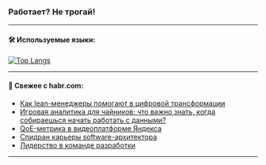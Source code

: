 ### Работает? Не трогай!

---
<!--
#### 🛠️ Technical stack:

![Java](https://img.shields.io/badge/Java-informational?logo=Oracle&style=flat&logoColor=white&color=FF4500)
![Kotlin](https://img.shields.io/badge/Kotlin-informational?logo=Kotlin&style=flat&logoColor=white&color=774D97)
![TS](https://img.shields.io/badge/TypeScript-informational?logo=typeScript&style=flat&logoColor=black&color=017acc)
![Python](https://img.shields.io/badge/Python-informational?logo=Python&style=flat&logoColor=black&color=ffdd54) <br>
![Spring](https://img.shields.io/badge/Spring-informational?logo=Spring&style=flat&logoColor=white&color=6DB33F) 
![SpringBoot](https://img.shields.io/badge/SpringBoot-informational?logo=SpringBoot&style=flat&logoColor=white&color=6DB33F)
![Nest](https://img.shields.io/badge/NestJS-informational?logo=NestJS&style=flat&logoColor=white&color=E0234E) 
![NodeJS](https://img.shields.io/badge/NodeJS-informational?logo=node.js&style=flat&logoColor=white&color=70A760)<br>
![PostgreSQL](https://img.shields.io/badge/PostgreSQL-informational?logo=PostgreSQL&style=flat&logoColor=white&color=DAA520)
![MongoDB](https://img.shields.io/badge/MongoDB-informational?logo=MongoDB&style=flat&logoColor=white&color=870000)
![Apache](https://img.shields.io/badge/Apache-informational?logo=apache&style=flat&logoColor=white&color=f74e28)

___ 
-->

#### 🛠️ Используемые языки:

[![Top Langs](https://github-readme-stats-u2qms2cxw-advtsettinggmailcoms-projects.vercel.app/api/top-langs/?username=zloylis&langs_count=10&hide_title=true&title_color=e6edf3&size_weight=0.5&count_weight=0.5&layout=compact&hide_progress=true&hide_border=true&theme=dracula)](https://github.com/zloylis)

<!---


####  :octocat:&nbsp;&nbsp; Статистика:

![GitHub stats](https://github-readme-stats-u2qms2cxw-advtsettinggmailcoms-projects.vercel.app/api?username=zloylis&show_icons=true&hide_border=true&theme=dracula&title_color=e6edf3&include_all_commits=true&count_private=true&hide_rank=false&hide_title=true&rank_icon=github)
-->
---

#### 💬 Свежее с habr.com:

<!-- BLOG-POST-LIST:START -->
- [Как lean-менеджеры помогают в цифровой трансформации](https://habr.com/ru/articles/843188/?utm_source=habrahabr&utm_medium=rss&utm_campaign=843188)
- [Игровая аналитика для чайников: что важно знать, когда собираешься начать работать с данными?](https://habr.com/ru/articles/843184/?utm_source=habrahabr&utm_medium=rss&utm_campaign=843184)
- [QoE-метрика в видеоплатформе Яндекса](https://habr.com/ru/companies/yandex_cloud_and_infra/articles/843174/?utm_source=habrahabr&utm_medium=rss&utm_campaign=843174)
- [Спидран карьеры software-архитектора](https://habr.com/ru/companies/kaspersky/articles/842244/?utm_source=habrahabr&utm_medium=rss&utm_campaign=842244)
- [Лидерство в команде разработки](https://habr.com/ru/companies/tbank/articles/843128/?utm_source=habrahabr&utm_medium=rss&utm_campaign=843128)
<!-- BLOG-POST-LIST:END -->

---
